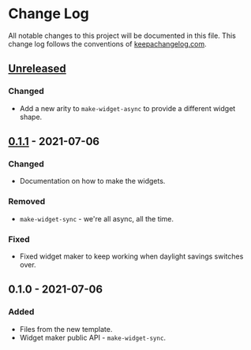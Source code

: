 # Change Log
All notable changes to this project will be documented in this file. This change log follows the conventions of [keepachangelog.com](http://keepachangelog.com/).

## [Unreleased]
### Changed
- Add a new arity to `make-widget-async` to provide a different widget shape.

## [0.1.1] - 2021-07-06
### Changed
- Documentation on how to make the widgets.

### Removed
- `make-widget-sync` - we're all async, all the time.

### Fixed
- Fixed widget maker to keep working when daylight savings switches over.

## 0.1.0 - 2021-07-06
### Added
- Files from the new template.
- Widget maker public API - `make-widget-sync`.

[Unreleased]: https://github.com/your-name/interprete-ayza/compare/0.1.1...HEAD
[0.1.1]: https://github.com/your-name/interprete-ayza/compare/0.1.0...0.1.1
